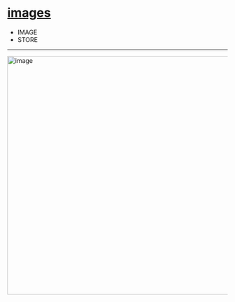 # [images](https://github.com/dululu/GitNote/issues/67)

- IMAGE
- STORE

---

<img width="546" alt="image" src="https://github.com/user-attachments/assets/80b87f3b-aa89-460d-9121-6667c5b19481">
